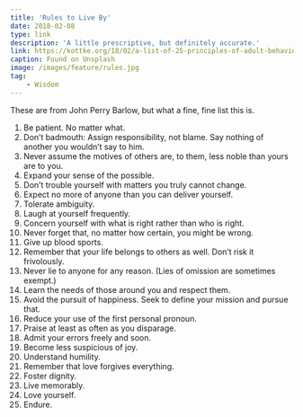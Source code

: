 ```yaml
---
title: 'Rules to Live By'
date: 2018-02-08
type: link
description: 'A little prescriptive, but definitely accurate.'
link: https://kottke.org/18/02/a-list-of-25-principles-of-adult-behavior-by-john-perry-barlow
caption: Found on Unsplash
image: /images/feature/rules.jpg
tag:
    - Wisdom
---
```

These are from John Perry Barlow, but what a fine, fine list this is.

1. Be patient. No matter what.
2. Don’t badmouth: Assign responsibility, not blame. Say nothing of another you wouldn’t say to him.
3. Never assume the motives of others are, to them, less noble than yours are to you.
4. Expand your sense of the possible.
5. Don’t trouble yourself with matters you truly cannot change.
6. Expect no more of anyone than you can deliver yourself.
7. Tolerate ambiguity.
8. Laugh at yourself frequently.
9. Concern yourself with what is right rather than who is right.
10. Never forget that, no matter how certain, you might be wrong.
11. Give up blood sports.
12. Remember that your life belongs to others as well. Don’t risk it frivolously.
13. Never lie to anyone for any reason. (Lies of omission are sometimes exempt.)
14. Learn the needs of those around you and respect them.
15. Avoid the pursuit of happiness. Seek to define your mission and pursue that.
16. Reduce your use of the first personal pronoun.
17. Praise at least as often as you disparage.
18. Admit your errors freely and soon.
19. Become less suspicious of joy.
20. Understand humility.
21. Remember that love forgives everything.
22. Foster dignity.
23. Live memorably.
24. Love yourself.
25. Endure.